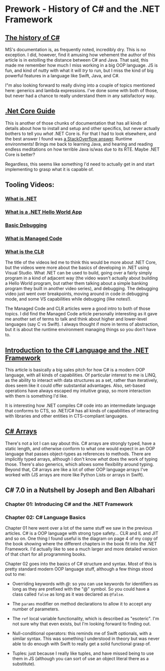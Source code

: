 # Prework - History of C# and the .NET Framework

## [The history of C#](https://docs.microsoft.com/en-us/dotnet/csharp/whats-new/csharp-version-history)

MS's documentation is, as frequently noted, incredibly dry. This is no exception. I did, however, find it amusing how vehement the author of this article is in extolling the distance between C# and Java. That said, this made me remember how much I miss working in a big OOP language. JS is fun, and kind of nutty with what it will *try* to run, but I miss the kind of big powerful features in a language like Swift, Java, and C#.

I"m also looking forward to really diving into a couple of topics mentioned here: generics and lambda expressions. I've done some with both of those, but never had a chance to really understand them in any satisfactory way.


## [.Net Core Guide](https://docs.microsoft.com/en-us/dotnet/core/)
This is another of those chunks of documentation that has all kinds of details about how to install and setup and other specifics, but never actually bothers to tell you *what* .NET Core is. For that I had to look elsewhere, and the best answer I found was [a StackOverflow answer](https://stackoverflow.com/a/26908101/2149946). Runtime environments! Brings me back to learning Java, and hearing and reading endless meditations on how terrible Java is/was due to its RTE. Maybe .NET Core is better?


Regardless, this seems like something I'd need to actually get in and start implementing to grasp what it is capable of.


## Tooling Videos:
### [What is .NET](https://dotnet.microsoft.com/learn/dotnet/what-is-dotnet)
### [What is a .NET Hello World App](https://www.youtube.com/watch?v=uKoqBCyFATw&list=PLdo4fOcmZ0oWoazjhXQzBKMrFuArxpW80&index=3)
### [Basic Debugging](https://www.youtube.com/watch?v=feWeInify18&list=PLdo4fOcmZ0oWoazjhXQzBKMrFuArxpW80&index=4)
### [What is Managed Code](https://docs.microsoft.com/en-us/dotnet/standard/managed-code)
### [What is the CLR](https://docs.microsoft.com/en-us/dotnet/standard/clr)

The title of the videos led me to think this would be more about .NET Core, but the videos were more about the basics of developing in .NET using Visual Studio. What .NET can be used to build, going over a fairly simply program in a kind of adjacent way (the video wasn't actually about building a Hello World program, but rather them talking about a simple banking program they built in another video series), and debugging. The debugging video just went over breakpoints, moving around in code in debugging mode, and some VS capabilities while debugging (like notes!).

The Managed Code and CLR articles were a good intro to both of those topics. I did find the Managed Code article personally interesting as it gave me another set of terms to talk and think about higher and lower-level languages (say C vs Swift). I always thought if more in terms of abstraction, but it is about the runtime environment managing things so you don't have to.


## [Introduction to the C# Language and the .NET Framework](https://docs.microsoft.com/en-us/dotnet/csharp/getting-started/introduction-to-the-csharp-language-and-the-net-framework)

This article is basically a big sales pitch for how C# is a modern OOP language, with all kinds of capabilities. Of particular interest to me is LINQ, as the ability to interact with data structures as a set, rather than iteratively, does seem like it could offer substantial advantages. Also, set-based operations have always escaped my intuitive grasp, so more interaction with them is something I'd like.

It is interesting how .NET compiles C# code into an intermediate language that conforms to CTS, so .NET/C# has all kinds of capabilities of interacting with libraries and other entities in CTS-compliant languages.


## [C# Arrays](https://docs.microsoft.com/en-us/dotnet/csharp/programming-guide/arrays/)

There's not a lot I can say about this. C# arrays are strongly typed, have a static length, and otherwise conform to what one would expect in an OOP language that passes object-types as references to methods. There are implicitly typed arrays, although I don't know *what* does the work of typing those. There's also generics, which allows some flexibility around typing. Beyond that, C# arrays are like a lot of other OOP language arrays I've worked with (JS arrays are more like Python Lists or arrays in Swift).


## C# 7.0 in a Nutshell by Joseph and Ben Albahari
### Chapter 01: Introducing C# and the .NET Framework
### Chapter 02: C# Language Basics

Chapter 01 here went over a lot of the same stuff we saw in the previous articles. C# is a OOP language with strong type safety... CLR and IL and JIT and so on. One thing I found useful is the diagram on page 4 of my copy of the book showing where the different chapters in the book fit into the .NET Framework. I'd actually like to see a much larger and more detailed version of that chart for all programming books.

Chapter 02 goes into the basics of C# structure and syntax. Most of this is pretty standard modern OOP language stuff, although a few things stood out to me:

- Overriding keywords with *@*: so you can use keywords for identifiers as long as they are prefixed with the "@" symbol. So you could have a class called `false` as long as it was declared as `@false`.

- The `params` modifier on method declarations to allow it to accept any number of parameters.

- The `ref` local variable functionality, which is described as "esoteric". I'm not sure why that even exists, but I'm looking forward to finding out.

- Null-conditional operators: this reminds me of Swift optionals, with a similar syntax. This was something I understood in theory but was never able to do enough with Swift to really get a solid functional grasp of.

- Tuples: just because I really like tuples, and have missed being to use them in JS (although you can sort of use an object literal there as a substitute).